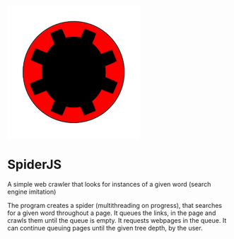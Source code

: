 
<img src="spiderJS/spider.png" alt="" width="300"/>

# SpiderJS
A simple web crawler that looks for instances of a given word (search engine imitation)

The program creates a spider (multithreading on progress), that searches for a given word throughout a page. It queues the links, in the page and crawls them until the queue is empty. It requests webpages in the queue. It can continue queuing pages
until the given tree depth, by the user.
